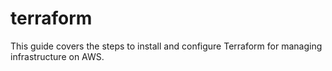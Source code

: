 # terraform
This guide covers the steps to install and configure Terraform for managing infrastructure on AWS.
